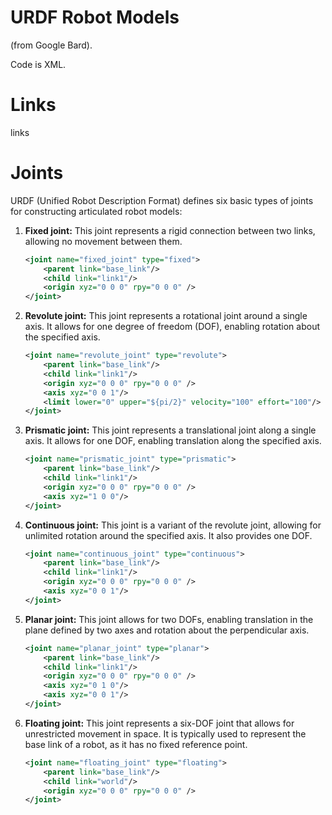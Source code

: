 # URDF Robot Models

(from Google Bard).

Code is XML.

# Links

links

# Joints

URDF (Unified Robot Description Format) defines six basic types of joints for constructing articulated robot models:

1. **Fixed joint:** This joint represents a rigid connection between two links, allowing no movement between them.
	```xml
	<joint name="fixed_joint" type="fixed">
		<parent link="base_link"/>
		<child link="link1"/>
		<origin xyz="0 0 0" rpy="0 0 0" />
	</joint>
	```
2. **Revolute joint:** This joint represents a rotational joint around a single axis. It allows for one degree of freedom (DOF), enabling rotation about the specified axis.
	```xml
	<joint name="revolute_joint" type="revolute">
		<parent link="base_link"/>
		<child link="link1"/>
		<origin xyz="0 0 0" rpy="0 0 0" />
		<axis xyz="0 0 1"/>
		<limit lower="0" upper="${pi/2}" velocity="100" effort="100"/>
	</joint>
	```
3. **Prismatic joint:** This joint represents a translational joint along a single axis. It allows for one DOF, enabling translation along the specified axis.
	```xml
	<joint name="prismatic_joint" type="prismatic">
		<parent link="base_link"/>
		<child link="link1"/>
		<origin xyz="0 0 0" rpy="0 0 0" />
		<axis xyz="1 0 0"/>
	</joint>
	```
4. **Continuous joint:** This joint is a variant of the revolute joint, allowing for unlimited rotation around the specified axis. It also provides one DOF.
	```xml
	<joint name="continuous_joint" type="continuous">
		<parent link="base_link"/>
		<child link="link1"/>
		<origin xyz="0 0 0" rpy="0 0 0" />
		<axis xyz="0 0 1"/>
	</joint>
	```
5. **Planar joint:** This joint allows for two DOFs, enabling translation in the plane defined by two axes and rotation about the perpendicular axis.
	```xml
	<joint name="planar_joint" type="planar">
		<parent link="base_link"/>
		<child link="link1"/>
		<origin xyz="0 0 0" rpy="0 0 0" />
		<axis xyz="0 1 0"/>
		<axis xyz="0 0 1"/>
	</joint>
	```
6. **Floating joint:** This joint represents a six-DOF joint that allows for unrestricted movement in space. It is typically used to represent the base link of a robot, as it has no fixed reference point.
	```xml
	<joint name="floating_joint" type="floating">
		<parent link="base_link"/>
		<child link="world"/>
		<origin xyz="0 0 0" rpy="0 0 0" />
	</joint>
	```